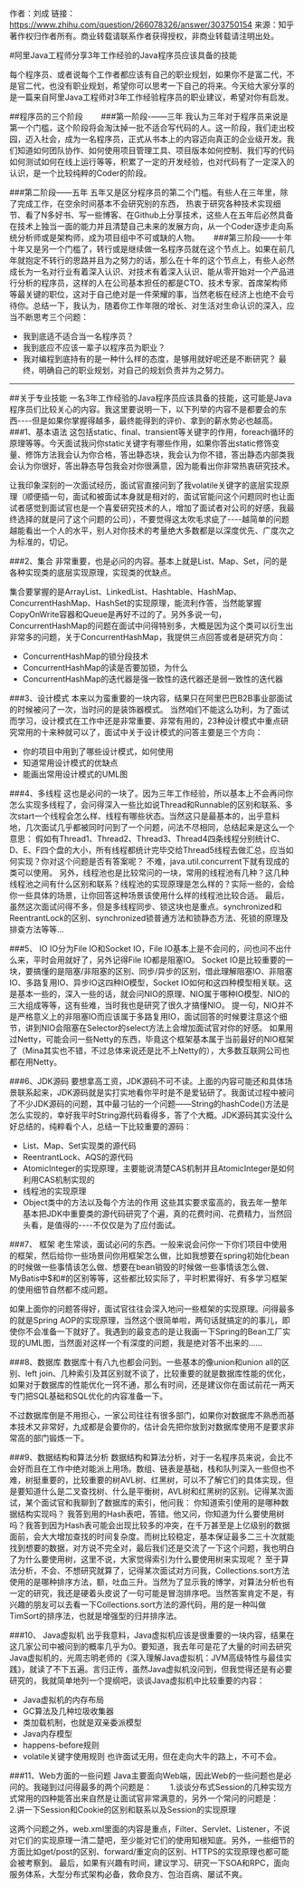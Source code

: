 作者：刘成
链接：https://www.zhihu.com/question/266078326/answer/303750154
来源：知乎
著作权归作者所有。商业转载请联系作者获得授权，非商业转载请注明出处。

#阿里Java工程师分享3年工作经验的Java程序员应该具备的技能

每个程序员、或者说每个工作者都应该有自己的职业规划，如果你不是富二代，不是官二代，也没有职业规划，希望你可以思考一下自己的将来。今天给大家分享的是一篇来自阿里Java工程师对3年工作经验程序员的职业建议，希望对你有启发。　　

##程序员的三个阶段　　
###第一阶段-——三年
我认为三年对于程序员来说是第一个门槛，这个阶段将会淘汰掉一批不适合写代码的人。这一阶段，我们走出校园，迈入社会，成为一名程序员，正式从书本上的内容迈向真正的企业级开发。我们知道如何团队协作、如何使用项目管理工具、项目版本如何控制、我们写的代码如何测试如何在线上运行等等，积累了一定的开发经验，也对代码有了一定深入的认识，是一个比较纯粹的Coder的阶段。　　

###第二阶段——五年
五年又是区分程序员的第二个门槛。有些人在三年里，除了完成工作，在空余时间基本不会研究别的东西， 热衷于研究各种技术实现细节、看了N多好书、写一些博客、在Github上分享技术，这些人在五年后必然具备在技术上独当一面的能力并且清楚自己未来的发展方向，从一个Coder逐步走向系统分析师或是架构师，成为项目组中不可或缺的人物。　　
###第三阶段——十年
十年又是另一个门槛了，转行或是继续做一名程序员就在这个节点上。如果在前几年就抱定不转行的思路并且为之努力的话，那么在十年的这个节点上，有些人必然成长为一名对行业有着深入认识、对技术有着深入认识、能从零开始对一个产品进行分析的程序员，这样的人在公司基本担任的都是CTO、技术专家、首席架构师等最关键的职位，这对于自己绝对是一件荣耀的事，当然老板在经济上也绝不会亏待你。总结一下，我认为，随着你工作年限的增长、对生活对生命认识的深入，应当不断思考三个问题：　　
 - 我到底适不适合当一名程序员？
 - 我到底应不应该一辈子以程序员为职业？
 - 我对编程到底持有的是一种什么样的态度，是够用就好呢还是不断研究？
最终，明确自己的职业规划，对自己的规划负责并为之努力。 

---

##关于专业技能
一名3年工作经验的Java程序员应该具备的技能，这可能是Java程序员们比较关心的内容。我这里要说明一下，以下列举的内容不是都要会的东西----但是如果你掌握得越多，最终能得到的评价、拿到的薪水势必也越高。　　
###1、基本语法
这包括static、final、transient等关键字的作用，foreach循环的原理等等。今天面试我问你static关键字有哪些作用，如果你答出static修饰变量、修饰方法我会认为你合格，答出静态块，我会认为你不错，答出静态内部类我会认为你很好，答出静态导包我会对你很满意，因为能看出你非常热衷研究技术。

让我印象深刻的一次面试经历，面试官直接问到了我volatile关键字的底层实现原理（顺便插一句，面试和被面试本身就是相对的，面试官能问这个问题同时也让面试者感觉到面试官也是一个喜爱研究技术的人，增加了面试者对公司的好感，我最终选择的就是问了这个问题的公司），不要觉得这太吹毛求疵了----越简单的问题越能看出一个人的水平，别人对你技术的考量绝大多数都是以深度优先、广度次之为标准的，切记。　　

###2、集合
非常重要，也是必问的内容。基本上就是List、Map、Set，问的是各种实现类的底层实现原理，实现类的优缺点。

集合要掌握的是ArrayList、LinkedList、Hashtable、HashMap、ConcurrentHashMap、HashSet的实现原理，能流利作答，当然能掌握CopyOnWrite容器和Queue是再好不过的了。另外多说一句，ConcurrentHashMap的问题在面试中问得特别多，大概是因为这个类可以衍生出非常多的问题，关于ConcurrentHashMap，我提供三点回答或者是研究方向：　　
 - ConcurrentHashMap的锁分段技术　　
 - ConcurrentHashMap的读是否要加锁，为什么　　
 - ConcurrentHashMap的迭代器是强一致性的迭代器还是弱一致性的迭代器　　

###3、设计模式
本来以为蛮重要的一块内容，结果只在阿里巴巴B2B事业部面试的时候被问了一次，当时问的是装饰器模式。
当然咱们不能这么功利，为了面试而学习，设计模式在工作中还是非常重要、非常有用的，23种设计模式中重点研究常用的十来种就可以了，面试中关于设计模式的问答主要是三个方向：　　
 - 你的项目中用到了哪些设计模式，如何使用　　
 - 知道常用设计模式的优缺点　　
 - 能画出常用设计模式的UML图　　

###4、多线程
这也是必问的一块了。因为三年工作经验，所以基本上不会再问你怎么实现多线程了，会问得深入一些比如说Thread和Runnable的区别和联系、多次start一个线程会怎么样、线程有哪些状态。当然这只是最基本的，出乎意料地，几次面试几乎都被同时问到了一个问题，问法不尽相同，总结起来是这么一个意思：
假如有Thread1、Thread2、Thread3、Thread4四条线程分别统计C、D、E、F四个盘的大小，所有线程都统计完毕交给Thread5线程去做汇总，应当如何实现？你对这个问题是否有答案呢？
不难，java.util.concurrent下就有现成的类可以使用。
另外，线程池也是比较常问的一块，常用的线程池有几种？这几种线程池之间有什么区别和联系？线程池的实现原理是怎么样的？实际一些的，会给你一些具体的场景，让你回答这种场景该使用什么样的线程池比较合适。
最后，虽然这次面试问得不多，但是多线程同步、锁这块也是重点。synchronized和ReentrantLock的区别、synchronized锁普通方法和锁静态方法、死锁的原理及排查方法等等...　　

###5、 IO
IO分为File IO和Socket IO，File IO基本上是不会问的，问也问不出什么来，平时会用就好了，另外记得File IO都是阻塞IO。
Socket IO是比较重要的一块，要搞懂的是阻塞/非阻塞的区别、同步/异步的区别，借此理解阻塞IO、非阻塞IO、多路复用IO、异步IO这四种IO模型，Socket IO如何和这四种模型相关联。这是基本一些的，深入一些的话，就会问NIO的原理、NIO属于哪种IO模型、NIO的三大组成等等，这有些难，当时我也是研究了很久才搞懂NIO。
提一句，NIO并不是严格意义上的非阻塞IO而应该属于多路复用IO，面试回答的时候要注意这个细节，讲到NIO会阻塞在Selector的select方法上会增加面试官对你的好感。
如果用过Netty，可能会问一些Netty的东西，毕竟这个框架基本属于当前最好的NIO框架了（Mina其实也不错，不过总体来说还是比不上Netty的），大多数互联网公司也都在用Netty。　　

###6、JDK源码
要想拿高工资，JDK源码不可不读。上面的内容可能还和具体场景联系起来，JDK源码就是实打实地看你平时是不是爱钻研了。我面试过程中被问了不少JDK源码的问题，其中最刁钻的一个问题——String的hashCode()方法是怎么实现的，幸好我平时String源代码看得多，答了个大概。JDK源码其实没什么好总结的，纯粹看个人，总结一下比较重要的源码：　　
 - List、Map、Set实现类的源代码　　
 - ReentrantLock、AQS的源代码　　
 - AtomicInteger的实现原理，主要能说清楚CAS机制并且AtomicInteger是如何利用CAS机制实现的　　
 - 线程池的实现原理　　
 - Object类中的方法以及每个方法的作用
这些其实要求蛮高的，我去年一整年基本把JDK中重要类的源代码研究了个遍，真的花费时间、花费精力，当然回头看，是值得的----不仅仅是为了应付面试。　　

###7、 框架
老生常谈，面试必问的东西。一般来说会问你一下你们项目中使用的框架，然后给你一些场景问你用框架怎么做，比如我想要在spring初始化bean的时候做一些事情该怎么做、想要在bean销毁的时候做一些事情该怎么做、MyBatis中$和#的区别等等，这些都比较实际了，平时积累得好、有多学习框架的使用细节自然都不成问题。

如果上面你的问题答得好，面试官往往会深入地问一些框架的实现原理。问得最多的就是Spring AOP的实现原理，当然这个很简单啦，两句话就搞定的的事儿，即使你不会准备一下就好了。我遇到的最变态的是让我画一下Spring的Bean工厂实现的UML图，当然面对这样一个有深度的问题，我是绝对答不出来的......　　

###8、数据库
数据库十有八九也都会问到。一些基本的像union和union all的区别、left join、几种索引及其区别就不谈了，比较重要的就是数据库性能的优化，如果对于数据库的性能优化一窍不通，那么有时间，还是建议你在面试前花一两天专门把SQL基础和SQL优化的内容准备一下。

不过数据库倒是不用担心，一家公司往往有很多部门，如果你对数据库不熟悉而基本技术又非常好，九成都是会要你的，估计会先把你放到对数据库使用不是要求非常高的部门锻炼一下。　　

###9、数据结构和算法分析
数据结构和算法分析，对于一名程序员来说，会比不会好而且在工作中绝对能派上用场。数组、链表是基础，栈和队列深入一些但也不难，树挺重要的，比较重要的树AVL树、红黑树，可以不了解它们的具体实现，但是要知道什么是二叉查找树、什么是平衡树，AVL树和红黑树的区别。记得某次面试，某个面试官和我聊到了数据库的索引，他问我：
你知道索引使用的是哪种数据结构实现吗？
我答到用的Hash表吧，答错。他又问，你知道为什么要使用树吗？我答到因为Hash表可能会出现比较多的冲突，在千万甚至是上亿级别的数据面前，会大大增加查找的时间复杂度。而树比较稳定，基本保证最多二三十次就能找到想要的数据，对方说不完全对，最后我们还是交流了一下这个问题，我也明白了为什么要使用树，这里不说，大家觉得索引为什么要使用树来实现呢？
至于算法分析，不会、不想研究就算了，记得某次面试对方问我，Collections.sort方法使用的是哪种排序方法，额，吐血三升。当然为了显示我的博学，对算法分析也有一定的研究，我还是硬着头皮说了一句可能是冒泡排序吧。当然答案肯定不是，有兴趣的朋友可以去看一下Collections.sort方法的源代码，用的是一种叫做TimSort的排序法，也就是增强型的归并排序法。　　

###10、 Java虚拟机
出乎我意料，Java虚拟机应该是很重要的一块内容，结果在这几家公司中被问到的概率几乎为0。要知道，我去年可是花了大量的时间去研究Java虚拟机的，光周志明老师的《深入理解Java虚拟机：JVM高级特性与最佳实践》，就读了不下五遍。言归正传，虽然Java虚拟机没问到，但我觉得还是有必要研究的，我就简单地列一个提纲吧，谈谈Java虚拟机中比较重要的内容：　　
 - Java虚拟机的内存布局　　
 - GC算法及几种垃圾收集器　　
 - 类加载机制，也就是双亲委派模型　　
 - Java内存模型　　
 - happens-before规则　　
 - volatile关键字使用规则
也许面试无用，但在走向大牛的路上，不可不会。　　

###11、Web方面的一些问题
Java主要面向Web端，因此Web的一些问题也是必问的。我碰到过问得最多的两个问题是：　　
1.谈谈分布式Session的几种实现方式常用的四种能答出来自然是让面试官非常满意的，另外一个常问的问题是：　　
2.讲一下Session和Cookie的区别和联系以及Session的实现原理

这两个问题之外，web.xml里面的内容是重点，Filter、Servlet、Listener，不说对它们的实现原理一清二楚吧，至少能对它们的使用知根知底。另外，一些细节的方面比如get/post的区别、forward/重定向的区别、HTTPS的实现原理也都可能会被考察到。
最后，如果有兴趣有时间，建议学习、研究一下SOA和RPC，面向服务体系，大型分布式架构必备，救命良方、包治百病、屡试不爽。